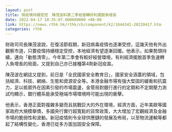 ```yaml
---
layout: post
title: 倘疫情持續受控　陳茂波料第二季經營轉好利擺脫負增長
date: 2022-04-17 10:35:07.000000000 +08:00
link: https://news.rthk.hk/rthk/ch/component/k2/1644341-20220417.htm
categories: rthk
---
```


財政司司長陳茂波說，在復活節假期，新冠病毒疫情也逐漸受控，這幾天他有外出觀察市道，只要疫情持續穩定受控，本地經濟有望逐漸回暖。他表示，如果勢頭持續，邁向「動態清零」，今年第二季會有較好經營環境，有利經濟擺脫首季急速轉入負增長的局面，又提到自己亦已接種第4劑新冠疫苗。

陳茂波在網誌又提到，前日是「全民國家安全教育日」，國家安全涵蓋的領域，包括經濟、科技、網絡、生態和資源安全等。本港金融市場有強大堅固的緩衝和抗震力，足以抵禦外在因素引發的市場震盪，金管局對銀行進行的定期和不定期壓力測試均顯示，銀行體系能承受極端市場環境時可能出現的衝擊。

他表示，香港正面對複雜多變而且挑戰巨大的外在環境，經濟方面，近年美歐等國家政府大規模舉債，多國央行實行超寬鬆的貨幣政策，大大增加了宏觀經濟及金融市場的脆弱性和波動。新冠疫情則令全球供應鏈的發展及佈局，以至物流運輸等都起了結構性變化，香港已從多方面加固安全保障。
